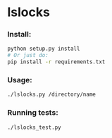 # lslocks

### Install:

```sh
python setup.py install
# Or just do:
pip install -r requirements.txt
```

### Usage:

```sh
./lslocks.py /directory/name
```

### Running tests:

```sh
./lslocks_test.py
```
